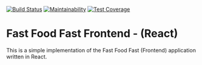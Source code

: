 [![Build Status](https://travis-ci.org/theghostyced/react-fast-food.svg?branch=develop)](https://travis-ci.org/theghostyced/react-fast-food)
[![Maintainability](https://api.codeclimate.com/v1/badges/8117ef1408fbcf27917d/maintainability)](https://codeclimate.com/github/theghostyced/react-fast-food/maintainability)
[![Test Coverage](https://api.codeclimate.com/v1/badges/8117ef1408fbcf27917d/test_coverage)](https://codeclimate.com/github/theghostyced/react-fast-food/test_coverage)
# Fast Food Fast Frontend - (React)
This is a simple implementation of the Fast Food Fast (Frontend) application written in React.
